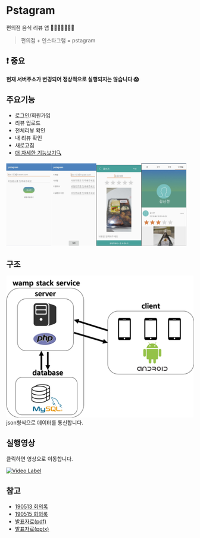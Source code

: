 # Pstagram
편의점 음식 리뷰 앱 🍔🍟🍕🥪🍗🥗🌯
> 편의점 + 인스타그램 = pstagram

## ❗ 중요
**현재 서버주소가 변경되어 정상적으로 실행되지는 않습니다 😱**

## 주요기능
- 로그인/회원가입
- 리뷰 업로드
- 전체리뷰 확인
- 내 리뷰 확인
- 새로고침
- [더 자세한 기능보기🔍](./README/기능명세.md)

<img src="./README/login.png" width="24%"><img src="./README/register.png" width="24%"><img src="./README/upload.png" width="24%"><img src="./README/mypage.png" width="24%">


## 구조
![구조](./README/structure.png)
json형식으로 데이터를 통신합니다.

## 실행영상
클릭하면 영상으로 이동합니다.

[![Video Label](http://img.youtube.com/vi/UjpUtYkgkBg/0.jpg)](https://youtu.be/UjpUtYkgkBg)

## 참고
- [190513 회의록](./README/190513_회의.md)
- [190515 회의록](./README/190515_회의.md)
- [발표자료(pdf)](./README/발표자료.pdf)
- [발표자료(pptx)](./README/발표자료.pptx)